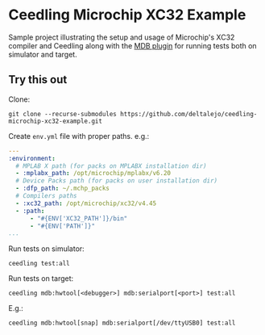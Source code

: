 # Ceedling Microchip XC32 Example

Sample project illustrating the setup and usage of Microchip's XC32 compiler and
Ceedling along with the [MDB plugin](https://github.com/deltalejo/ceedling-mdb-plugin)
for running tests both on simulator and target.

## Try this out

Clone:

```shell
git clone --recurse-submodules https://github.com/deltalejo/ceedling-microchip-xc32-example.git
```

Create `env.yml` file with proper paths.
e.g.:

```yaml
---
:environment:
  # MPLAB X path (for packs on MPLABX installation dir)
  - :mplabx_path: /opt/microchip/mplabx/v6.20
  # Device Packs path (for packs on user installation dir)
  - :dfp_path: ~/.mchp_packs
  # Compilers paths
  - :xc32_path: /opt/microchip/xc32/v4.45
  - :path:
      - "#{ENV['XC32_PATH']}/bin"
      - "#{ENV['PATH']}"
...
```

Run tests on simulator:

```shell
ceedling test:all
```

Run tests on target:

```shell
ceedling mdb:hwtool[<debugger>] mdb:serialport[<port>] test:all
```

E.g.:

```shell
ceedling mdb:hwtool[snap] mdb:serialport[/dev/ttyUSB0] test:all
```
